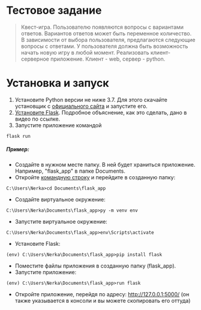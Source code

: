 # Тестовое задание
> Квест-игра.
> Пользователю появляются вопросы с вариантами ответов. Вариантов ответов может быть переменное количество.
> В зависимости от выбора пользователя, предлагаются следующие вопросы с ответами.
> У пользователя должна быть возможность начать новую игру в любой момент.
> Реализовать клиент-серверное приложение.
> Клиент - web, сервер - python.
# Установка и запуск
1. Установите Python версии не ниже 3.7. Для этого скачайте установщик с [официального сайта](https://www.python.org/downloads/) 
и запустите его.
2. [Установите Flask](https://youtu.be/QjtW-wnXlUY). Подробное объяснение, как это сделать, дано в видео по ссылке.
3. Запустите приложение командой
```
flask run
```
##### Пример:
+ Создайте в нужном месте папку. В ней будет храниться приложение. Например, "flask_app" в папке Documents.
+ Откройте [командную строку](http://comp-profi.com/kak-vyzvat-komandnuyu-stroku-ili-konsol-windows/) и перейдите в созданную папку:
```
C:\Users\Nerka>cd Documents\flask_app
```
+ Создайте виртуальное окружение:
```
C:\Users\Nerka\Documents\flask_app>py -m venv env
``` 
+ Запустите виртуальное окружение:
```
C:\Users\Nerka\Documents\flask_app>env\Scripts\activate
``` 
+ Установите Flask:
```
(env) C:\Users\Nerka\Documents\flask_app>pip install flask
``` 
+ Поместите файлы приложения в созданную папку (flask_app).
+ Запустите приложение:
```
(env) C:\Users\Nerka\Documents\flask_app>run flask
``` 
+ Откройте приложение, перейдя по адресу: http://127.0.0.1:5000/ (он также указывается в консоли и вы можете скопировать его оттуда)
